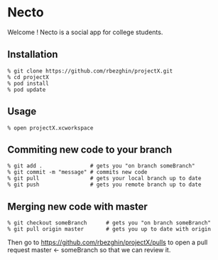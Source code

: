 # Necto

Welcome ! Necto is a social app for college students.

## Installation
```
% git clone https://github.com/rbezghin/projectX.git
% cd projectX
% pod install
% pod update
```
## Usage
```
% open projectX.xcworkspace 
```
## Commiting new code to your branch
```
% git add .               # gets you "on branch someBranch"
% git commit -m "message" # commits new code
% git pull                # gets your local branch up to date
% git push                # gets you remote branch up to date
```
## Merging new code with master
```
% git checkout someBranch      # gets you "on branch someBranch"
% git pull origin master       # gets you up to date with origin
```

Then go to https://github.com/rbezghin/projectX/pulls to open a pull request master <- someBranch 
so that we can review it.


